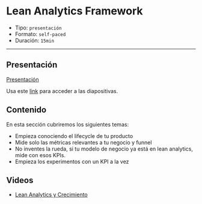 # Lean Analytics Framework

* Tipo: `presentación`
* Formato: `self-paced`
* Duración: `15min`

***

## Presentación

[Presentación](https://docs.google.com/presentation/d/e/2PACX-1vQgedcyTRQCAX9aA82n4O_i7qdFLrH1uRMbrXrey653JHgkDmIxhCZ5hrdROcdRS7F43quXPQVE49XP/pub?start=false&loop=false&delayms=3000)

Usa este [link](https://docs.google.com/presentation/d/1DQf7ILkzCMIN61D9sioW2SGIcm2GZMhzBp_Tmoe1Jrw/edit#slide=id.g38c837ec1c_0_0)
para acceder a las diapositivas.

## Contenido

En esta sección cubriremos los siguientes temas:

* Empieza conociendo el lifecycle de tu producto
* Mide solo las métricas relevantes a tu negocio y funnel
* No inventes la rueda, si tu modelo de negocio ya está en lean analytics, mide
  con esos KPIs.
* Empieza los experimentos con un KPI a la vez

## Videos

* [Lean Analytics y Crecimiento](https://www.useloom.com/share/20c0622b8e9d405abb5771e11f6a8a79)